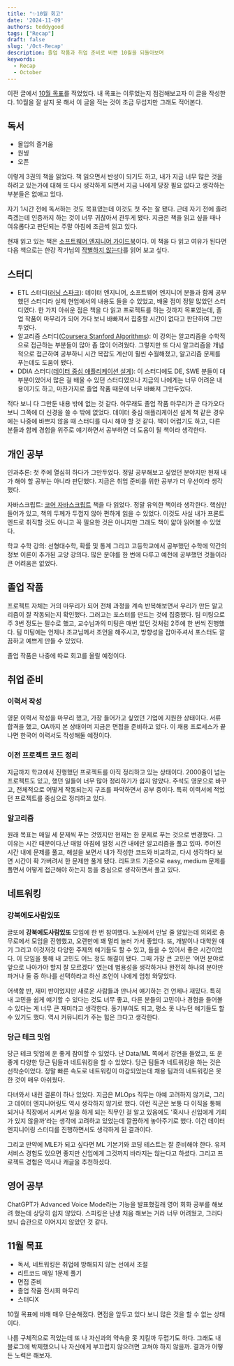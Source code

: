 ```yaml
---
title: "✨10월 회고"
date: '2024-11-09'
authors: teddygood
tags: ["Recap"]
draft: false
slug: '/Oct-Recap'
description: 졸업 작품과 취업 준비로 바쁜 10월을 되돌아보며
keywords:
  - Recap
  - October
---
```


이전 글에서 [10월 목표](https://teddygood.github.io/blog/starting-geulddo#10%EC%9B%94-%EB%AA%A9%ED%91%9C)를 적었었다. 내 목표는 이루었는지 점검해보고자 이 글을 작성한다. 10월을 잘 살지 못 해서 이 글을 적는 것이 조금 무섭지만 그래도 적어본다.

## 독서

- 몰입의 즐거움
- 원씽
- 오픈

이렇게 3권의 책을 읽었다. 책 읽으면서 반성이 되기도 하고, 내가 지금 너무 많은 것을 하려고 있는가에 대해 또 다시 생각하게 되면서 지금 나에게 당장 필요 없다고 생각하는 부분들은 없애고 있다.

자기 1시간 전에 독서하는 것도 목표였는데 이것도 첫 주는 잘 됐다. 근데 자기 전에 졸려 죽겠는데 인증까지 하는 것이 너무 귀찮아서 관두게 됐다. 지금은 책을 읽고 싶을 때나 여유롭다고 판단되는 주말 아침에 조금씩 읽고 있다.

현재 읽고 있는 책은 [소프트웨어 엔지니어 가이드북](https://product.kyobobook.co.kr/detail/S000214576874)이다. 이 책을 다 읽고 여유가 된다면 다음 책으로는 한강 작가님의 [작별하지 않는다](https://product.kyobobook.co.kr/detail/S000000781116)를 읽어 보고 싶다.

## 스터디

- ETL 스터디([러닝 스파크](https://product.kyobobook.co.kr/detail/S000061353994)): 데이터 엔지니어, 소프트웨어 엔지니어 분들과 함께 공부했던 스터디라 실제 현업에서의 내용도 들을 수 있었고, 배울 점이 정말 많았던 스터디였다. 한 가지 아쉬운 점은 책을 다 읽고 프로젝트를 하는 것까지 목표였는데, 졸업 작품이 마무리가 되어 가다 보니 바빠져서 집중할 시간이 없다고 판단하여 그만두었다.  
- 알고리즘 스터디([Coursera Stanford Algorithms](https://www.coursera.org/specializations/algorithms)): 이 강의는 알고리즘을 수학적으로 접근하는 부분들이 많아 좀 많이 어려웠다. 그렇지만 또 다시 알고리즘을 개념적으로 접근하여 공부하니 시간 복잡도 계산이 훨씬 수월해졌고, 알고리즘 문제를 푸는데도 도움이 됐다. 
- DDIA 스터디([데이터 중심 애플리케이션 설계](https://product.kyobobook.co.kr/detail/S000001766328)): 이 스터디에도 DE, SWE 분들이 대부분이었어서 많은 걸 배울 수 있던 스터디였으나 지금의 나에게는 너무 어려운 내용이기도 하고, 마찬가지로 졸업 작품 때문에 너무 바빠져 그만두었다.

적다 보니 다 그만둔 내용 밖에 없는 것 같다. 아무래도 졸업 작품 마무리가 곧 다가오다 보니 그쪽에 더 신경을 쓸 수 밖에 없었다. 데이터 중심 애플리케이션 설계 책 같은 경우에는 나중에 바쁘지 않을 때 스터디를 다시 해야 할 것 같다. 책이 어렵기도 하고, 다른 분들과 함께 경험을 위주로 얘기하면서 공부하면 더 도움이 될 책이라 생각한다.

## 개인 공부

인과추론: 첫 주에 열심히 하다가 그만두었다. 정말 공부해보고 싶었던 분야지만 현재 내가 해야 할 공부는 아니라 판단했다. 지금은 취업 준비를 위한 공부가 더 우선이라 생각했다.

자바스크립트: [코어 자바스크립트](https://product.kyobobook.co.kr/detail/S000001766397) 책을 다 읽었다. 정말 유익한 책이라 생각한다. 핵심만 들어가 있고, 책의 두께가 두껍지 않아 편하게 읽을 수 있었다. 이것도 사실 내가 프론트엔드로 취직할 것도 아니고 꼭 필요한 것은 아니지만 그래도 책이 얇아 읽어볼 수 있었다.

학교 수학 강의: 선형대수학, 확률 및 통계 그리고 고등학교에서 공부했던 수학에 약간의 정보 이론이 추가된 교양 강의다. 많은 분야를 한 번에 다루고 예전에 공부했던 것들이라 큰 어려움은 없었다.

## 졸업 작품

프로젝트 자체는 거의 마무리가 되어 전체 과정을 계속 반복해보면서 우리가 만든 알고리즘이 잘 작동되는지 확인했다. 그러고는 포스터를 만드는 것에 집중했다. 팀 미팅으로 주 3번 정도는 필수로 했고, 교수님과의 미팅은 매번 있던 것처럼 2주에 한 번씩 진행했다. 팀 미팅에는 언제나 조교님께서 조언을 해주시고, 방향성을 잡아주셔서 포스터도 깔끔하고 예쁘게 만들 수 있었다.

졸업 작품은 나중에 따로 회고를 올릴 예정이다.

## 취업 준비

### 이력서 작성

영문 이력서 작성을 마무리 했고, 가장 들어가고 싶었던 기업에 지원한 상태이다. 서류 합격을 했고, OA까지 본 상태이며 지금은 면접을 준비하고 있다. 이 채용 프로세스가 끝나면 한국어 이력서도 작성해둘 예정이다. 

### 이전 프로젝트 코드 정리

지금까지 학교에서 진행했던 프로젝트를 아직 정리하고 있는 상태이다. 2000줄이 넘는 프로젝트도 있고, 했던 일들이 너무 많아 정리하기가 쉽지 않았다. 주석도 영문으로 바꾸고, 전체적으로 어떻게 작동되는지 구조를 파악하면서 공부 중이다. 특히 이력서에 적었던 프로젝트를 중심으로 정리하고 있다.

### 알고리즘

원래 목표는 매일 세 문제씩 푸는 것였지만 현재는 한 문제로 푸는 것으로 변경했다. 그 이유는 시간 때문이다.난 매일 아침에 일정 시간 내에만 알고리즘을 풀고 있따. 주어진 시간 내에 문제를 풀고, 해설을 보면서 내가 작성한 코드와 비교하고, 다시 생각하다 보면 시간이 확 가버려서 한 문제만 풀게 됐다. 리트코드 기준으로 easy, medium 문제를 풀면서 어떻게 접근해야 하는지 등을 중심으로 생각하면서 풀고 있다.

## 네트워킹

### 강북에도사람있또

글또에 **강북에도사람있또** 모임에 한 번 참여했다. 노원에서 만날 줄 알았는데 의외로 충무로에서 모임을 진행했고, 오랜만에 꽤 멀리 놀러 가서 좋았다. 또, 개발이나 대학원 얘기 그리고 이것저것 다양한 주제의 얘기들도 할 수 있고, 들을 수 있어서 좋은 시간이었다. 이 모임을 통해 내 고민도 어느 정도 해결이 됐다. 그때 가장 큰 고민은 '어떤 분야로 앞으로 나아가야 할지 잘 모르겠다' 였는데 범용성을 생각하거나 완전히 하나의 분야만 파거나 둘 중 하나를 선택하라고 하신 조언이 나에게 엄청 와닿았다. 

어색함 반, 재미 반이었지만 새로운 사람들과 만나서 얘기하는 건 언제나 재밌다. 특히 내 고민을 쉽게 얘기할 수 있다는 것도 너무 좋고, 다른 분들의 고민이나 경험을 들어볼 수 있다는 게 너무 큰 재미라고 생각한다. 동기부여도 되고, 평소 못 나누던 얘기들도 할 수 있기도 했다. 역시 커뮤니티가 주는 힘은 크다고 생각한다.

### 당근 테크 밋업

당근 테크 밋업에 운 좋게 참여할 수 있었다. 난 Data/ML 쪽에서 강연을 들었고, 또 운 좋게 다양한 당근 팀들과 네트워킹을 할 수 있었다. 당근 팀들과 네트워킹을 하는 것은 선착순이었다. 정말 빠른 속도로 네트워킹이 마감되었는데 채용 팀과의 네트워킹은 못 한 것이 매우 아쉬웠다.

다녀와서 내린 결론이 하나 있었다. 지금은 MLOps 직무는 아예 고려하지 않기로, 그리고 데이터 엔지니어링도 역시 생각하지 않기로 했다. 이런 직군은 보통 다 이직을 통해 되거나 직장에서 시켜서 일을 하게 되는 직무인 걸 알고 있음에도 '혹시나 신입에게 기회가 있지 않을까'라는 생각에 고려하고 있었는데 깔끔하게 놓아주기로 했다. 이건 데이터 엔지니어링 스터디를 진행하면서도 생각하게 된 결과이다. 

그리고 만약에 MLE가 되고 싶다면 ML 기본기와 코딩 테스트는 잘 준비해야 한다. 유저 서비스 경험도 있으면 좋지만 신입에게 그것까지 바라지는 않는다고 하셨다. 그리고 프로젝트 경험은 역시나 캐글을 추천하셨다.

## 영어 공부

ChatGPT가 Advanced Voice Mode라는 기능을 발표했길래 영어 회화 공부를 해보려 했는데 상당히 쉽지 않았다. 스피킹은 난생 처음 해보는 거라 너무 어려웠고, 그러다 보니 습관으로 이어지지 않았던 것 같다. 

## 11월 목표

- 독서, 네트워킹은 취업에 방해되지 않는 선에서 조절
- 리트코드 매일 1문제 풀기
- 면접 준비
- 졸업 작품 전시회 마무리
- 스터디X

10월 목표에 비해 매우 단순해졌다. 면접을 앞두고 있다 보니 많은 것을 할 수 없는 상태이다.

나름 구체적으로 적었는데 또 나 자신과의 약속을 못 지킬까 두렵기도 하다. 그래도 내 블로그에 박제했으니 나 자신에게 부끄럽지 않으려면 고쳐야 하지 않을까. 결과가 어떻든 노력은 해보자. 